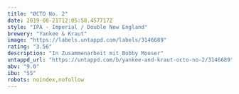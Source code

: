 ```yaml
---
title: "ØCTO No. 2"
date: 2019-08-21T12:05:58.457717Z
style: "IPA - Imperial / Double New England"
brewery: "Yankee & Kraut"
image: "https://labels.untappd.com/labels/3146689"
rating: "3.56"
description: "In Zusammenarbeit mit Bobby Mooser"
untappd_url: "https://untappd.com/b/yankee-and-kraut-octo-no-2/3146689"
abv: "9.0"
ibu: "55"
robots: noindex,nofollow
---
```

